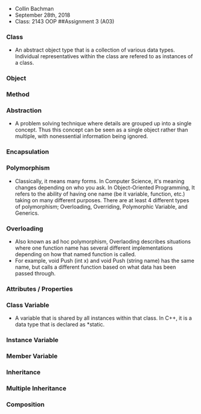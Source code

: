 * Collin Bachman
* September 28th, 2018
* Class: 2143 OOP
##Assignment 3 (A03)



### Class
* An abstract object type that is a collection of various data types. Individual representatives within the class are refered to as instances of a class.
### Object
### Method
### Abstraction
* A problem solving technique where details are grouped up into a single concept. Thus this concept can be seen as a single object rather than multiple, with nonessential information being ignored.
### Encapsulation
### Polymorphism
* Classically, it means many forms. In Computer Science, it's meaning changes depending on who you ask. In Object-Oriented Programming, It refers to the ability of having one name (be it variable, function, etc.) taking on many different purposes. There are at least 4 different types of polymorphism; Overloading, Overriding, Polymorphic Variable, and Generics.
### Overloading
* Also known as ad hoc polymorphism, Overlaoding describes situations where one function name has several different implementations depending on how that named function is called.
* For example, void Push (int x) and void Push (string name) has the same name, but calls a different function based on what data has been passed through.
### Attributes / Properties
### Class Variable
* A variable that is shared by all instances within that class. In C++, it is a data type that is declared as *static.
### Instance Variable
### Member Variable
### Inheritance
### Multiple Inheritance
### Composition
